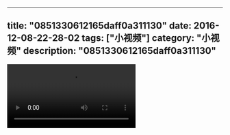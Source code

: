
---
title: "0851330612165daff0a311130"
date: 2016-12-08-22-28-02
tags: ["小视频"]
category: "小视频"
description: "0851330612165daff0a311130"
---
<video src="http://ohtsqip0g.bkt.clouddn.com/0851330612165daff0a311130.mp4" controls="controls"></video>
